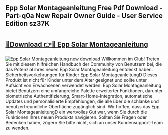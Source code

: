 ## Epp Solar Montageanleitung Free Pdf Download - Part-q0a New Repair Owner Guide - User Service Edition sz37K

# <h2><a href="http://df7l1gi.blite.top/?on=Epp+Solar+Montageanleitung">🔗Download 👉🔴 Epp Solar Montageanleitung</a></h2>

[![Epp Solar Montageanleitung new download](https://i.imgur.com/lujVjoI.png)](http://df7l1gi.blite.top/?on=Epp+Solar+Montageanleitung)
Willkommen im Club! Treten Sie mit diesem hilfreichen Handbuch der Community von Benutzern bei, die das Potenzial ihres neuen Epp Solar Montageanleitung entdeckt haben. Sicherheitsvorkehrungen für Kinder Epp Solar MontageanleitungD Dieses Produkt ist nicht für Kinder unter dem Alter geeignet und sollte unter Aufsicht von Erwachsenen verwendet werden. Epp Solar Montageanleitung bietet Benutzern eine umfangreiche Palette erweiterter Funktionen, darunter biometrische Authentifizierung, Smart-Home-Integration, automatische Updates und personalisierte Empfehlungen, die alle über die schlanke und benutzerfreundliche Oberfläche zugänglich sind. Wir hoffen, dass das Epp Solar MontageanleitungD ein wertvolles Gut war, wenn Sie durch die Funktionen Ihres neuen Produkts navigieren. Sollten Sie Fragen oder Bedenken haben, zögern Sie bitte nicht, sich an unser Kundensupport-Team zu wenden.
